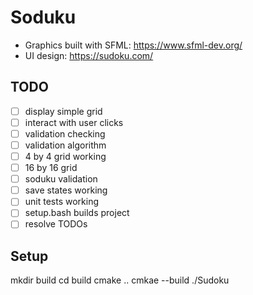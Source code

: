 # Soduku

- Graphics built with SFML: <https://www.sfml-dev.org/>
- UI design: <https://sudoku.com/>

## TODO

- [ ] display simple grid
- [ ] interact with user clicks
- [ ] validation checking
- [ ] validation algorithm
- [ ] 4 by 4 grid working
- [ ] 16 by 16 grid
- [ ] soduku validation
- [ ] save states working
- [ ] unit tests working
- [ ] setup.bash builds project
- [ ] resolve TODOs

## Setup

mkdir build
cd build
cmake ..
cmkae --build
./Sudoku
